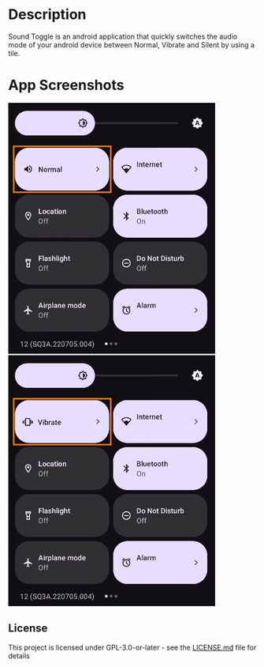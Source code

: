 # Description

Sound Toggle is an android application that quickly switches the audio mode of your android device between Normal, Vibrate and Silent by using a tile.

# App Screenshots

![Alt text](https://raw.githubusercontent.com/grmasa/Sound-Toggle/main/fastlane/metadata/android/en-US/images/phoneScreenshots/1.png?raw=true "Screenshot 1")
![Alt text](https://raw.githubusercontent.com/grmasa/Sound-Toggle/main/fastlane/metadata/android/en-US/images/phoneScreenshots/2.png?raw=true "Screenshot 2")

## License

This project is licensed under GPL-3.0-or-later - see the [LICENSE.md](LICENSE.md) file for details

